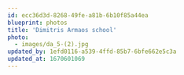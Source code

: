 ```yaml
---
id: ecc36d3d-8268-49fe-a81b-6b10f85a44ea
blueprint: photos
title: 'Dimitris Armaos school'
photo:
  - images/da_5-(2).jpg
updated_by: 1efd0116-a539-4ffd-85b7-6bfe662e5c3a
updated_at: 1670601069
---
```

